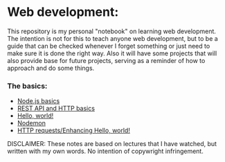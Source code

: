 # Web development:
This repository is my personal "notebook" on learning web development. The intention is not for this to teach anyone web development, but to be a guide that can be checked whenever I forget something or just need to make sure it is done the right way. Also it will have some projects that will also provide base for future projects, serving as a reminder of how to approach and do some things.

### The basics:
- [Node.js basics](https://github.com/FabricioBattaglia/web/tree/main/001-node.js)
- [REST API and HTTP basics](https://github.com/FabricioBattaglia/web/tree/main/002-API-rest)
- [Hello, world!](https://github.com/FabricioBattaglia/web/tree/main/003-helloworld)
- [Nodemon](https://github.com/FabricioBattaglia/web/tree/main/004-nodemon)
- [HTTP requests/Enhancing Hello, world!](https://github.com/FabricioBattaglia/web/tree/main/005-enhancing-helloworld)

DISCLAIMER: These notes are based on lectures that I have watched, but written with my own words. No intention of copywright infringement.
